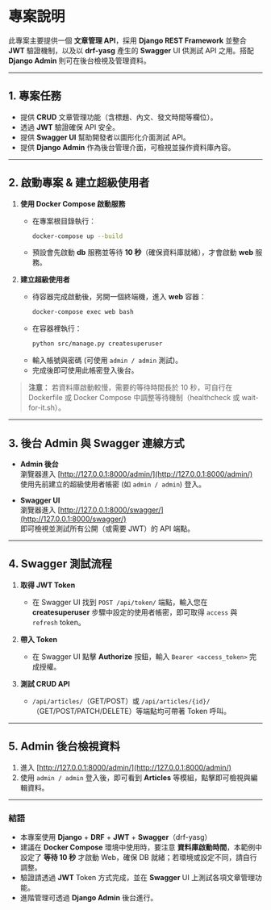 # 專案說明

此專案主要提供一個 **文章管理 API**，採用 **Django REST Framework** 並整合 **JWT** 驗證機制，以及以 **drf-yasg** 產生的 **Swagger** UI 供測試 API 之用。搭配 **Django Admin** 則可在後台檢視及管理資料。

---

## 1. 專案任務

- 提供 **CRUD** 文章管理功能（含標題、內文、發文時間等欄位）。
- 透過 **JWT** 驗證確保 API 安全。
- 提供 **Swagger UI** 幫助開發者以圖形化介面測試 API。
- 提供 **Django Admin** 作為後台管理介面，可檢視並操作資料庫內容。

---

## 2. 啟動專案 & 建立超級使用者

1. **使用 Docker Compose 啟動服務**
   - 在專案根目錄執行：
     ```bash
     docker-compose up --build
     ```
   - 預設會先啟動 **db** 服務並等待 **10 秒**（確保資料庫就緒），才會啟動 **web** 服務。

2. **建立超級使用者**  
   - 待容器完成啟動後，另開一個終端機，進入 **web** 容器：
     ```bash
     docker-compose exec web bash
     ```
   - 在容器裡執行：
     ```bash
     python src/manage.py createsuperuser
     ```
   - 輸入帳號與密碼 (可使用 `admin / admin` 測試)。  
   - 完成後即可使用此帳密登入後台。

> **注意：** 若資料庫啟動較慢，需要的等待時間長於 10 秒，可自行在 Dockerfile 或 Docker Compose 中調整等待機制（healthcheck 或 wait-for-it.sh）。

---

## 3. 後台 Admin 與 Swagger 連線方式

- **Admin 後台**  
  瀏覽器進入 [http://127.0.0.1:8000/admin/](http://127.0.0.1:8000/admin/)  
  使用先前建立的超級使用者帳密 (如 `admin / admin`) 登入。

- **Swagger UI**  
  瀏覽器進入 [http://127.0.0.1:8000/swagger/](http://127.0.0.1:8000/swagger/)  
  即可檢視並測試所有公開（或需要 JWT）的 API 端點。

---

## 4. Swagger 測試流程

1. **取得 JWT Token**  
   - 在 Swagger UI 找到 `POST /api/token/` 端點，輸入您在 **createsuperuser** 步驟中設定的使用者帳密，即可取得 `access` 與 `refresh` token。

2. **帶入 Token**  
   - 在 Swagger UI 點擊 **Authorize** 按鈕，輸入 `Bearer <access_token>` 完成授權。  

3. **測試 CRUD API**  
   - `/api/articles/`（GET/POST）或 `/api/articles/{id}/`（GET/POST/PATCH/DELETE）等端點均可帶著 Token 呼叫。

---

## 5. Admin 後台檢視資料

1. 進入 [http://127.0.0.1:8000/admin/](http://127.0.0.1:8000/admin/)  
2. 使用 `admin / admin` 登入後，即可看到 **Articles** 等模組，點擊即可檢視與編輯資料。

---

### 結語

- 本專案使用 **Django** + **DRF** + **JWT** + **Swagger**（drf-yasg）  
- 建議在 **Docker Compose** 環境中使用時，要注意 **資料庫啟動時間**，本範例中設定了 **等待 10 秒** 才啟動 Web，確保 DB 就緒；若環境或設定不同，請自行調整。  
- 驗證請透過 **JWT** Token 方式完成，並在 **Swagger** UI 上測試各項文章管理功能。  
- 進階管理可透過 **Django Admin** 後台進行。  